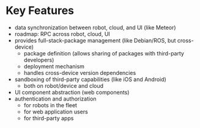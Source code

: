 

# Key Features

- data synchronization between robot, cloud, and UI (like Meteor)
- roadmap: RPC across robot, cloud, UI
- provides full-stack-package management (like Debian/ROS, but cross-device)
  - package definition (allows sharing of packages with third-party developers)
  - deployment mechanism
  - handles cross-device version dependencies
- sandboxing of third-party capabilities (like iOS and Android)
  - both on robot/device and cloud
- UI component abstraction (web components)
- authentication and authorization
  - for robots in the fleet
  - for web application users
  - for third-party apps
